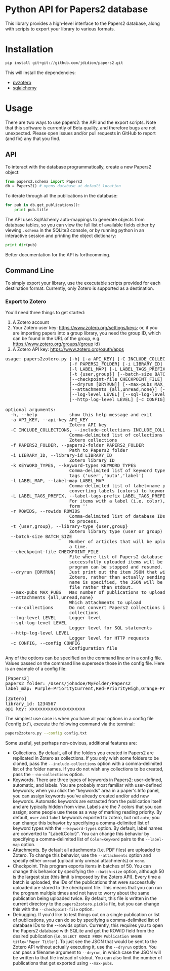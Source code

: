 # Python API for Papers2 database

This library provides a high-level interface to the Papers2 database, along with scripts to export your library to various formats.

# Installation

```python
pip install git+git://github.com/jdidion/papers2.git
```

This will install the dependencies:

* [pyzotero](https://github.com/urschrei/pyzotero)
* [sqlalchemy](http://www.sqlalchemy.org/)

# Usage

There are two ways to use papers2: the API and the export scripts. Note that this software is currently of Beta quality, and therefore bugs are not unexpected. Please open issues and/or pull requests in GitHub to report (and fix) any that you find.

## API

To interact with the database programmatically, create a new Papers2 object:

```python
from papers2.schema import Papers2
db = Papers2() # opens database at default location
```

To iterate through all the publications in the database:

```python
for pub in db.get_publications():
    print pub.title
```

The API uses SqlAlchemy auto-mappings to generate objects from database tables, so you can view the full list of available fields either by viewing `.schema` in the SQLite3 console, or by running python in an interactive session and printing the object dictionary:

```python
print dir(pub)
```

Better documentation for the API is forthcomming.

## Command Line

To simply export your library, use the executable scripts provided for each destination format. Currently, only Zotero is supported as a destination.

### Export to Zotero

You'll need three things to get started:

1. A Zotero account
2. Your Zotero user key: https://www.zotero.org/settings/keys; or, if you are importing papers into a group library, you need the group ID, which can be found in the URL of the group, e.g. https://www.zotero.org/groups/{group id}
3. A Zotero API key: https://www.zotero.org/oauth/apps

<pre>
usage: papers2zotero.py [-h] [-a API_KEY] [-C INCLUDE_COLLECTIONS]
                        [-f PAPERS2_FOLDER] [-i LIBRARY_ID] [-k KEYWORD_TYPES]
                        [-l LABEL_MAP] [-L LABEL_TAGS_PREFIX] [-r ROWIDS]
                        [-t {user,group}] [--batch-size BATCH_SIZE]
                        [--checkpoint-file CHECKPOINT_FILE]
                        [--dryrun [DRYRUN]] [--max-pubs MAX_PUBS]
                        [--attachments {all,unread,none}] [--no-collections]
                        [--log-level LEVEL] [--sql-log-level LEVEL]
                        [--http-log-level LEVEL] [-c CONFIG]

optional arguments:
  -h, --help            show this help message and exit
  -a API_KEY, --api-key API_KEY
                        Zotero API key
  -C INCLUDE_COLLECTIONS, --include-collections INCLUDE_COLLECTIONS
                        Comma-delimited list of collections to convert into
                        Zotero collections
  -f PAPERS2_FOLDER, --papers2-folder PAPERS2_FOLDER
                        Path to Papers2 folder
  -i LIBRARY_ID, --library-id LIBRARY_ID
                        Zotero library ID
  -k KEYWORD_TYPES, --keyword-types KEYWORD_TYPES
                        Comma-delimited list of keyword types to convert into
                        tags ('user','auto','label')
  -l LABEL_MAP, --label-map LABEL_MAP
                        Comma-delimited list of label=name pairs for
                        converting labels (colors) to keywords
  -L LABEL_TAGS_PREFIX, --label-tags-prefix LABEL_TAGS_PREFIX
                        For items with a label (i.e. color), add a tag of the
                        form '<prefix><color>'
  -r ROWIDS, --rowids ROWIDS
                        Comma-delimited list of database IDs of publications
                        to process.
  -t {user,group}, --library-type {user,group}
                        Zotero library type (user or group)
  --batch-size BATCH_SIZE
                        Number of articles that will be uploaded to Zotero at
                        a time.
  --checkpoint-file CHECKPOINT_FILE
                        File where list of Papers2 database IDs for
                        successfully uploaded items will be stored so that the
                        program can be stopped and resumed.
  --dryrun [DRYRUN]     Just print out the item JSON that will be sent to
                        Zotero, rather than actually sending it. If a file
                        name is specified, the JSON will be written to the
                        file rather than stdout.
  --max-pubs MAX_PUBS   Max number of publications to upload.
  --attachments {all,unread,none}
                        Which attachments to upload
  --no-collections      Do not convert Papers2 collections into Zotero
                        collections
  --log-level LEVEL     Logger level
  --sql-log-level LEVEL
                        Logger level for SQL statements
  --http-log-level LEVEL
                        Logger level for HTTP requests
  -c CONFIG, --config CONFIG
                        Configuration file
</pre>

Any of the options can be specified on the command line *or* in a config file. Values passed on the command line supersede those in the config file. Here is an example of a config file:

<pre>
[Papers2]
papers2_folder: /Users/johndoe/MyFolder/Papers2
label_map: Purple=PriorityCurrent,Red=PriorityHigh,Orange=PriorityMedium,Yellow=PriorityLow

[Zotero]
library_id: 1234567
api_key: xxxxxxxxxxxxxxxxxxxxx
</pre>

The simplest use case is when you have all your options in a config file ('config.txt'), execute the following command via the terminal:

```sh
papers2zotero.py --config config.txt
```

Some useful, yet perhaps non-obvious, additional features are:

* Collections. By default, all of the folders you created in Papers2 are replicated in Zotero as collections. If you only wish some folders to be cloned, pass the `--include-collections` option with a comma-delimited list of the folder names. If you do not wish any collections to be created, pass the `--no-collections` option.
* Keywords. There are three types of keywords in Papers2: user-defined, automatic, and labels. You are probably most familiar with user-defined keywords; when you click the "keywords" area in a paper's Info panel, you can assign keywords you've already created and/or add new keywords. Automatic keywords are extracted from the publication itself and are typically hidden from view. Labels are the 7 colors that you can assign; some people use these as a way of marking reading priority. By default, `user` and `label` keywords exported to zotero, but not `auto`; you can change this behavior by specifying a comma-delimited list of keyword types with the `--keyword-types` option. By default, label names are converted to "Label{Color}". You can change this behavior by specifying a comma-delimited list of `Color=Keyword` pairs to the `--label-map` option.
* Attachments. By default all attachments (i.e. PDF files) are uploaded to Zotero. To change this behavior, use the `--attachments` option and specify either `unread` (upload only unread attachments) or `none`.
* Checkpoint. This program exports items in batches of 50. You can change this behavior by specifying the `--batch-size` option, although 50 is the largest size (this limit is imposed by the Zotero API). Every time a batch is uploaded, the IDs of the publications that were successfully uploaded are stored to the checkpoint file. This means that you can run the program multiple times and not have to worry about the same publication being uploaded twice. By default, this file is written in the current directory to the `papers2zotero.pickle` file, but you can change this with the `--checkpoint-file` option.
* Debugging. If you'd like to test things out on a single publication or list of publications, you can do so by specifying a comma-delimited list of database IDs to the --rowids option. Currently, this requires you to open the Papers2 database with SQLite and get the ROWID field from the desired publication (i.e. `SELECT ROWID FROM Publication WHERE title='Paper Title'`). To just see the JSON that would be sent to the Zotero API without actually executing it, use the `--dryrun` option. You can pass a filename argument to `--dryrun`, in which case the JSON will be written to that file instead of stdout. You can also limit the number of publications that get exported using `--max-pubs`.
